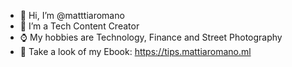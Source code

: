 - 👋 Hi, I’m @matttiaromano
- 📼 I’m a Tech Content Creator
- ⌚ My hobbies are Technology, Finance and Street Photography
- 👀 Take a look of my Ebook: https://tips.mattiaromano.ml
